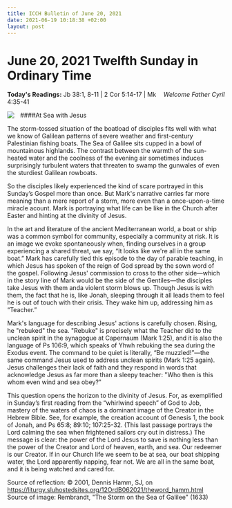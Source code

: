 ```yaml
---
title: ICCH Bulletin of June 20, 2021
date: 2021-06-19 10:18:38 +02:00
layout: post
---
```


# June 20, 2021 Twelfth Sunday in Ordinary Time
<span style="float: right"><em>Welcome Father Cyril</em></span>
**Today's Readings:** Jb 38:1, 8-11 | 2 Cor 5:14-17 | Mk 4:35-41


<img style="float: left; margin-right: 1em;" src="https://upload.wikimedia.org/wikipedia/commons/thumb/f/f3/Rembrandt_Christ_in_the_Storm_on_the_Lake_of_Galilee.jpg/482px-Rembrandt_Christ_in_the_Storm_on_the_Lake_of_Galilee.jpg">

####At Sea with Jesus

The storm-tossed situation of the boatload of disciples fits well with what we know of Galilean patterns of severe weather and first-century Palestinian fishing boats. The Sea of Galilee sits cupped in a bowl of mountainous highlands. The contrast between the warmth of the sun- heated water and the coolness of the evening air sometimes induces surprisingly turbulent waters that threaten to swamp the gunwales of even the sturdiest Galilean rowboats.

So the disciples likely experienced the kind of scare portrayed in this Sunday’s Gospel more than once. But Mark's narrative carries far more meaning than a mere report of a storm, more even than a once-upon-a-time miracle acount. Mark is portraying what life can be like in the Church after Easter and hinting at the divinity of Jesus.

In the art and literature of the ancient Mediterranean world, a boat or ship was a common symbol for community, especially a community at risk. It is an image we evoke spontaneously when, finding ourselves in a group experiencing a shared threat, we say, “It looks like we're all in the same boat.” Mark has carefully tied this episode to the day of parable teaching, in which Jesus has spoken of the reign of God spread by the sown word of the gospel. Following Jesus' commission to cross to the other side—which in the story line of Mark would be the side of the Gentiles—the disciples take Jesus with them anda violent storm blows up. Though Jesus is with them, the fact that he is, like Jonah, sleeping through it all leads them to feel he is out of touch with their crisis. They wake him up, addressing him as “Teacher.”

Mark's language for describing Jesus' actions is carefully chosen. Rising, he "rebuked" the sea. "Rebuke" is precisely what the Teacher did to the unclean spirit in the synagogue at Capernaum (Mark 1:25), and it is also the language of Ps 106:9, which speaks of Yhwh rebuking the sea during the Exodus event. The command to be quiet is literally, “Be muzzled!”—the same command Jesus used to address unclean spirits (Mark 1:25 again). Jesus challenges their lack of faith and they respond in words that acknowledge Jesus as far more than a sleepy teacher: "Who then is this whom even wind and sea obey?"

This question opens the horizon to the divinity of Jesus. For, as exemplified in Sunday’s first reading from the “whirlwind speech” of God to Job, mastery of the waters of chaos is a dominant image of the Creator in the Hebrew Bible. See, for example, the creation account of Genesis 1, the book of Jonah, and Ps 65:8; 89:10; 107:25-32. (This last passage portrays the Lord calming the sea when frightened sailors cry out in distress.) The message is clear: the power of the Lord Jesus to save is nothing less than the power of the Creator and Lord of heaven, earth, and sea. Our redeemer is our Creator. If in our Church life we seem to be at sea, our boat shipping water, the Lord apparently napping, fear not. We are all in the same boat, and it is being watched and cared for.

Source of reflection: © 2001, Dennis Hamm, SJ, on https://liturgy.sluhostedsites.org/12OrdB062021/theword_hamm.html
Source of image: Rembrandt, "The Storm on the Sea of Galilee" (1633)




